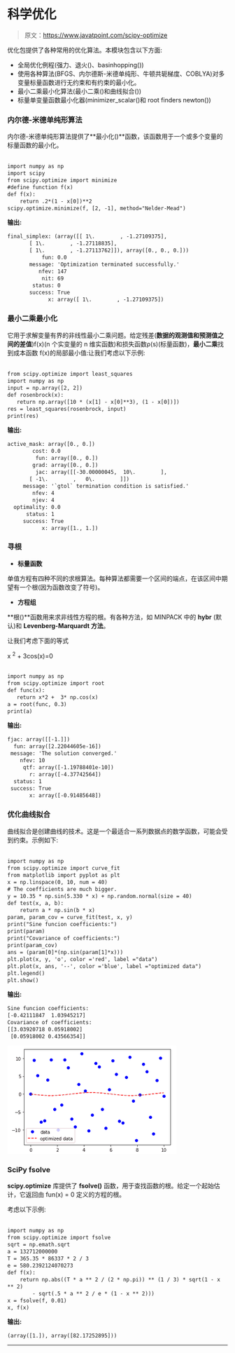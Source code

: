 # 科学优化

> 原文：<https://www.javatpoint.com/scipy-optimize>

优化包提供了各种常用的优化算法。本模块包含以下方面:

*   全局优化例程(强力、退火()、basinhopping())
*   使用各种算法(BFGS、内尔德斯-米德单纯形、牛顿共轭梯度、COBLYA)对多变量标量函数进行无约束和有约束的最小化。
*   最小二乘最小化算法(最小二乘()和曲线拟合())
*   标量单变量函数最小化器(minimizer_scalar()和 root finders newton())

### 内尔德-米德单纯形算法

内尔德-米德单纯形算法提供了**最小化()**函数，该函数用于一个或多个变量的标量函数的最小化。

```

import numpy as np
import scipy
from scipy.optimize import minimize
#define function f(x)
def f(x):   
    return .2*(1 - x[0])**2
scipy.optimize.minimize(f, [2, -1], method="Nelder-Mead")

```

**输出:**

```
final_simplex: (array([[ 1\.        , -1.27109375],
       [ 1\.        , -1.27118835],
       [ 1\.        , -1.27113762]]), array([0., 0., 0.]))
           fun: 0.0
       message: 'Optimization terminated successfully.'
          nfev: 147
           nit: 69
        status: 0
       success: True
             x: array([ 1\.        , -1.27109375])

```

### 最小二乘最小化

它用于求解变量有界的非线性最小二乘问题。给定残差(**数据的观测值和预测值之间的差值**)f(x)(n 个实变量的 n 维实函数)和损失函数ρ(s)(标量函数)，**最小二乘**找到成本函数 f(x)的局部最小值:让我们考虑以下示例:

```

from scipy.optimize import least_squares
import numpy as np
input = np.array([2, 2])
def rosenbrock(x):
   return np.array([10 * (x[1] - x[0]**3), (1 - x[0])])
res = least_squares(rosenbrock, input)
print(res)

```

**输出:**

```
active_mask: array([0., 0.])
        cost: 0.0
         fun: array([0., 0.])
        grad: array([0., 0.])
         jac: array([[-30.00000045,  10\.        ],
       [ -1\.        ,   0\.        ]])
     message: '`gtol` termination condition is satisfied.'
        nfev: 4
        njev: 4
  optimality: 0.0
      status: 1
     success: True
           x: array([1., 1.])

```

### 寻根

*   **标量函数**

单值方程有四种不同的求根算法。每种算法都需要一个区间的端点，在该区间中期望有一个根(因为函数改变了符号)。

*   **方程组**

**根()**函数用来求非线性方程的根。有各种方法，如 MINPACK 中的 **hybr** (默认)和 **Levenberg-Marquardt 方法**。

让我们考虑下面的等式

x <sup>2</sup> + 3cos(x)=0

```

import numpy as np
from scipy.optimize import root
def func(x):
   return x*2 +  3* np.cos(x)
a = root(func, 0.3)
print(a)

```

**输出:**

```
fjac: array([[-1.]])
  fun: array([2.22044605e-16])
 message: 'The solution converged.'
    nfev: 10
     qtf: array([-1.19788401e-10])
       r: array([-4.37742564])
  status: 1
 success: True
       x: array([-0.91485648])

```

### 优化曲线拟合

曲线拟合是创建曲线的技术。这是一个最适合一系列数据点的数学函数，可能会受到约束。示例如下:

```

import numpy as np 
from scipy.optimize import curve_fit 
from matplotlib import pyplot as plt 
x = np.linspace(0, 10, num = 40) 
# The coefficients are much bigger. 
y = 10.35 * np.sin(5.330 * x) + np.random.normal(size = 40) 
def test(x, a, b): 
	return a * np.sin(b * x) 
param, param_cov = curve_fit(test, x, y) 
print("Sine funcion coefficients:") 
print(param) 
print("Covariance of coefficients:") 
print(param_cov) 
ans = (param[0]*(np.sin(param[1]*x))) 
plt.plot(x, y, 'o', color ='red', label ="data") 
plt.plot(x, ans, '--', color ='blue', label ="optimized data") 
plt.legend() 
plt.show()

```

**输出:**

```
Sine funcion coefficients:
[-0.42111847  1.03945217]
Covariance of coefficients:
[[3.03920718 0.05918002]
 [0.05918002 0.43566354]]

```

![SciPy Optimize](img/9ff0bad12a6000b23b075ab15bddd20b.png)

### SciPy fsolve

**scipy.optimize** 库提供了 **fsolve()** 函数，用于查找函数的根。给定一个起始估计，它返回由 fun(x) = 0 定义的方程的根。

考虑以下示例:

```

import numpy as np
from scipy.optimize import fsolve
sqrt = np.emath.sqrt
a = 132712000000
T = 365.35 * 86337 * 2 / 3
e = 580.2392124070273
def f(x):
    return np.abs((T * a ** 2 / (2 * np.pi)) ** (1 / 3) * sqrt(1 - x ** 2)
        - sqrt(.5 * a ** 2 / e * (1 - x ** 2)))
x = fsolve(f, 0.01)
x, f(x)

```

**输出:**

```
(array([1.]), array([82.17252895]))

```

* * *